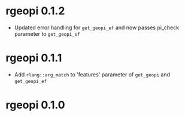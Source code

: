 # rgeopi 0.1.2
- Updated error handling for `get_geopi_ef` and now passes pi_check parameter to `get_geopi_sf`
# rgeopi 0.1.1
- Add `rlang::arg_match` to 'features' parameter of `get_geopi` and `get_geopi_ef`

# rgeopi 0.1.0
